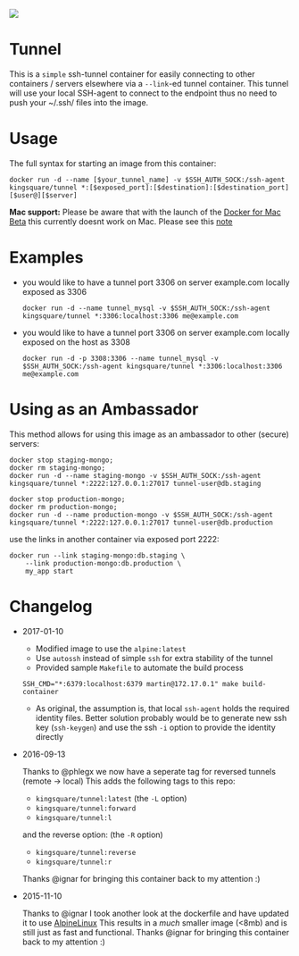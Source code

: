 [![](https://images.microbadger.com/badges/image/kingsquare/tunnel.svg)](https://microbadger.com/images/kingsquare/tunnel "Get your own image badge on microbadger.com")
# Tunnel

This is a `simple` ssh-tunnel container for easily connecting to other containers / servers elsewhere via a ```--link```-ed
tunnel container. This tunnel will use your local SSH-agent to connect to the endpoint thus no need to push your ~/.ssh/ files into
the image.

# Usage

The full syntax for starting an image from this container:

	docker run -d --name [$your_tunnel_name] -v $SSH_AUTH_SOCK:/ssh-agent kingsquare/tunnel *:[$exposed_port]:[$destination]:[$destination_port] [$user@][$server]

**Mac support:** Please be aware that with the launch of the [Docker for Mac Beta](https://blog.docker.com/2016/03/docker-for-mac-windows-beta/) this currently doesnt work on Mac. Please see this [note](https://github.com/kingsquare/docker-tunnel/issues/2#issuecomment-220782052)

# Examples

* you would like to have a tunnel port 3306 on server example.com locally exposed as 3306

	```docker run -d --name tunnel_mysql -v $SSH_AUTH_SOCK:/ssh-agent kingsquare/tunnel *:3306:localhost:3306 me@example.com```

* you would like to have a tunnel port 3306 on server example.com locally exposed on the host as 3308

	```docker run -d -p 3308:3306 --name tunnel_mysql -v $SSH_AUTH_SOCK:/ssh-agent kingsquare/tunnel *:3306:localhost:3306 me@example.com```


# Using as an Ambassador

This method allows for using this image as an ambassador to other (secure) servers:

	docker stop staging-mongo;
	docker rm staging-mongo;
	docker run -d --name staging-mongo -v $SSH_AUTH_SOCK:/ssh-agent kingsquare/tunnel *:2222:127.0.0.1:27017 tunnel-user@db.staging

	docker stop production-mongo;
	docker rm production-mongo;
	docker run -d --name production-mongo -v $SSH_AUTH_SOCK:/ssh-agent kingsquare/tunnel *:2222:127.0.0.1:27017 tunnel-user@db.production

use the links in another container via exposed port 2222:

	docker run --link staging-mongo:db.staging \
	    --link production-mongo:db.production \
	    my_app start

# Changelog

* 2017-01-10

   - Modified image to use the `alpine:latest`
   - Use `autossh` instead of simple `ssh` for extra stability of the tunnel
   - Provided sample `Makefile` to automate the build process

	```SSH_CMD="*:6379:localhost:6379 martin@172.17.0.1" make build-container```

   - As original, the assumption is, that local `ssh-agent` holds the
     required identity files.  Better solution probably would be to
     generate new ssh key (`ssh-keygen`) and use the ssh `-i` option to
     provide the identity directly

* 2016-09-13

    Thanks to @phlegx we now have a seperate tag for reversed tunnels (remote -> local)
    This adds the following tags to this repo:
    - `kingsquare/tunnel:latest` (the `-L` option)
    - `kingsquare/tunnel:forward`
    - `kingsquare/tunnel:l`

    and the reverse option: (the `-R` option)
    - `kingsquare/tunnel:reverse`
    - `kingsquare/tunnel:r`

    Thanks @ignar for bringing this container back to my attention :)

* 2015-11-10

    Thanks to @ignar I took another look at the dockerfile and have updated it to use [AlpineLinux](http://www.alpinelinux.org/)
    This results in a _much_ smaller image (<8mb) and is still just as fast and functional.
    Thanks @ignar for bringing this container back to my attention :)
